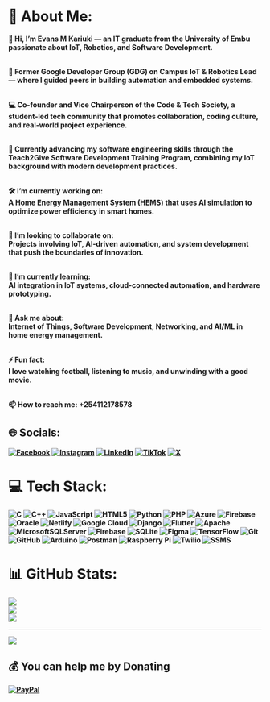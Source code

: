 # <b>💫 About Me:

👋 Hi, I’m Evans M Kariuki — an IT graduate from the University of Embu passionate about IoT, Robotics, and Software Development.<br><br>

🧠 Former Google Developer Group (GDG) on Campus IoT & Robotics Lead — where I guided peers in building automation and embedded systems.<br><br>

💻 Co-founder and Vice Chairperson of the Code & Tech Society, a student-led tech community that promotes collaboration, coding culture, and real-world project experience.<br><br>

🚀 Currently advancing my software engineering skills through the Teach2Give Software Development Training Program, combining my IoT background with modern development practices.<br><br>

🛠 I’m currently working on:<br>
A Home Energy Management System (HEMS) that uses AI simulation to optimize power efficiency in smart homes.<br><br>

🤝 I’m looking to collaborate on:<br>
Projects involving IoT, AI-driven automation, and system development that push the boundaries of innovation.<br><br>

🌱 I’m currently learning:<br>
AI integration in IoT systems, cloud-connected automation, and hardware prototyping.<br><br>

💬 Ask me about:<br>
Internet of Things, Software Development, Networking, and AI/ML in home energy management.<br><br>

⚡ Fun fact:<br>
I love watching football, listening to music, and unwinding with a good movie.<br><br>

📫 How to reach me: +254112178578





## 🌐 Socials:
[![Facebook](https://img.shields.io/badge/Facebook-%231877F2.svg?logo=Facebook&logoColor=white)](https://facebook.com/https://www.facebook.com/evan.kariuki.140) 
[![Instagram](https://img.shields.io/badge/Instagram-%23E4405F.svg?logo=Instagram&logoColor=white)](https://instagram.com/https://www.instagram.com/vansking254) 
[![LinkedIn](https://img.shields.io/badge/LinkedIn-%230077B5.svg?logo=linkedin&logoColor=white)](https://www.linkedin.com/in/evan-kariuki-252545350?utm_source=share_via&utm_content=profile&utm_medium=member_android) 
[![TikTok](https://img.shields.io/badge/TikTok-%23000000.svg?logo=TikTok&logoColor=white)](https://www.tiktok.com/@vansking254) 
[![X](https://img.shields.io/badge/X-black.svg?logo=X&logoColor=white)](https://x.com/https://x.com/VansKE027) 

# 💻 Tech Stack:
![C](https://img.shields.io/badge/c-%2300599C.svg?style=for-the-badge&logo=c&logoColor=white) ![C++](https://img.shields.io/badge/c++-%2300599C.svg?style=for-the-badge&logo=c%2B%2B&logoColor=white) ![JavaScript](https://img.shields.io/badge/javascript-%23323330.svg?style=for-the-badge&logo=javascript&logoColor=%23F7DF1E) ![HTML5](https://img.shields.io/badge/html5-%23E34F26.svg?style=for-the-badge&logo=html5&logoColor=white) ![Python](https://img.shields.io/badge/python-3670A0?style=for-the-badge&logo=python&logoColor=ffdd54) ![PHP](https://img.shields.io/badge/php-%23777BB4.svg?style=for-the-badge&logo=php&logoColor=white) ![Azure](https://img.shields.io/badge/azure-%230072C6.svg?style=for-the-badge&logo=microsoftazure&logoColor=white) ![Firebase](https://img.shields.io/badge/firebase-%23039BE5.svg?style=for-the-badge&logo=firebase) ![Oracle](https://img.shields.io/badge/Oracle-F80000?style=for-the-badge&logo=oracle&logoColor=white) ![Netlify](https://img.shields.io/badge/netlify-%23000000.svg?style=for-the-badge&logo=netlify&logoColor=#00C7B7) ![Google Cloud](https://img.shields.io/badge/GoogleCloud-%234285F4.svg?style=for-the-badge&logo=google-cloud&logoColor=white) ![Django](https://img.shields.io/badge/django-%23092E20.svg?style=for-the-badge&logo=django&logoColor=white) ![Flutter](https://img.shields.io/badge/Flutter-%2302569B.svg?style=for-the-badge&logo=Flutter&logoColor=white) ![Apache](https://img.shields.io/badge/apache-%23D42029.svg?style=for-the-badge&logo=apache&logoColor=white) ![MicrosoftSQLServer](https://img.shields.io/badge/Microsoft%20SQL%20Server-CC2927?style=for-the-badge&logo=microsoft%20sql%20server&logoColor=white) ![Firebase](https://img.shields.io/badge/firebase-a08021?style=for-the-badge&logo=firebase&logoColor=ffcd34) ![SQLite](https://img.shields.io/badge/sqlite-%2307405e.svg?style=for-the-badge&logo=sqlite&logoColor=white) ![Figma](https://img.shields.io/badge/figma-%23F24E1E.svg?style=for-the-badge&logo=figma&logoColor=white) ![TensorFlow](https://img.shields.io/badge/TensorFlow-%23FF6F00.svg?style=for-the-badge&logo=TensorFlow&logoColor=white) ![Git](https://img.shields.io/badge/git-%23F05033.svg?style=for-the-badge&logo=git&logoColor=white) ![GitHub](https://img.shields.io/badge/github-%23121011.svg?style=for-the-badge&logo=github&logoColor=white) ![Arduino](https://img.shields.io/badge/-Arduino-00979D?style=for-the-badge&logo=Arduino&logoColor=white) ![Postman](https://img.shields.io/badge/Postman-FF6C37?style=for-the-badge&logo=postman&logoColor=white) ![Raspberry Pi](https://img.shields.io/badge/-RaspberryPi-C51A4A?style=for-the-badge&logo=Raspberry-Pi) ![Twilio](https://img.shields.io/badge/Twilio-F22F46?style=for-the-badge&logo=Twilio&logoColor=white) ![SSMS](https://img.shields.io/badge/SSMS-%2300599C?style=for-the-badge&logo=SSMS&logoColor=white) 
# 📊 GitHub Stats:
![](https://github-readme-stats.vercel.app/api?username=Vanzzy027&theme=shadow_green&hide_border=false&include_all_commits=true&count_private=true)<br/>
![](https://github-readme-streak-stats.herokuapp.com/?user=Vanzzy027&theme=shadow_green&hide_border=false)<br/>
![](https://github-readme-stats.vercel.app/api/top-langs/?username=Vanzzy027&theme=shadow_green&hide_border=false&include_all_commits=true&count_private=true&layout=compact)

---
[![](https://visitcount.itsvg.in/api?id=Vanzzy027&icon=0&color=0)](https://visitcount.itsvg.in)

  ## 💰 You can help me by Donating
  [![PayPal](https://img.shields.io/badge/PayPal-00457C?style=for-the-badge&logo=paypal&logoColor=white)](https://paypal.me/mathengevan@gmail.com) 

  
<!-- Proudly created with GPRM ( https://gprm.itsvg.in ) -->
